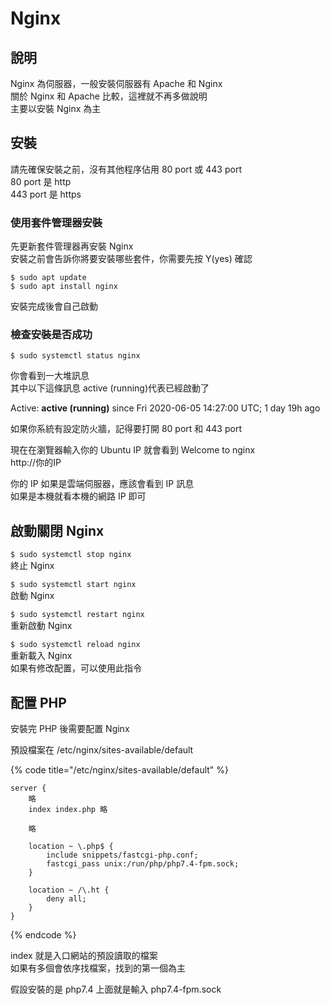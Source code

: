 # Nginx

## 說明

Nginx 為伺服器，一般安裝伺服器有 Apache 和 Nginx  
關於 Nginx 和 Apache 比較，這裡就不再多做說明  
主要以安裝 Nginx 為主

## 安裝

請先確保安裝之前，沒有其他程序佔用 80 port 或 443 port  
80 port 是 http  
443 port 是 https

### 使用套件管理器安裝

先更新套件管理器再安裝 Nginx  
安裝之前會告訴你將要安裝哪些套件，你需要先按 Y\(yes\) 確認

```text
$ sudo apt update
$ sudo apt install nginx
```

安裝完成後會自己啟動

### 檢查安裝是否成功

```text
$ sudo systemctl status nginx
```

你會看到一大堆訊息  
其中以下這條訊息 active \(running\)代表已經啟動了  
  
Active: **active \(running\)** since Fri 2020-06-05 14:27:00 UTC; 1 day 19h ago

如果你系統有設定防火牆，記得要打開 80 port 和 443 port

現在在瀏覽器輸入你的 Ubuntu IP 就會看到 Welcome to nginx  
http://你的IP

你的 IP 如果是雲端伺服器，應該會看到 IP 訊息  
如果是本機就看本機的網路 IP 即可

## 啟動關閉 Nginx

`$ sudo systemctl stop nginx`  
終止 Nginx

`$ sudo systemctl start nginx`  
啟動 Nginx

`$ sudo systemctl restart nginx`  
重新啟動 Nginx

`$ sudo systemctl reload nginx`  
重新載入 Nginx  
如果有修改配置，可以使用此指令

## 配置 PHP

安裝完 PHP 後需要配置 Nginx

預設檔案在 /etc/nginx/sites-available/default

{% code title="/etc/nginx/sites-available/default" %}
```text
server {
    略
    index index.php 略
 
    略
 
    location ~ \.php$ {
        include snippets/fastcgi-php.conf;
        fastcgi_pass unix:/run/php/php7.4-fpm.sock;
    }
 
    location ~ /\.ht {
        deny all;
    }
}
```
{% endcode %}

index 就是入口網站的預設讀取的檔案  
如果有多個會依序找檔案，找到的第一個為主

假設安裝的是 php7.4 上面就是輸入 php7.4-fpm.sock

